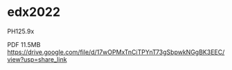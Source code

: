 # edx2022
PH125.9x

PDF 11.5MB
https://drive.google.com/file/d/17wOPMxTnCiTPYnT73gSbpwkNGgBK3EEC/view?usp=share_link
